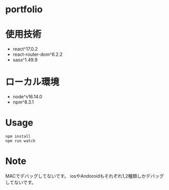 # portfolio

# 使用技術

* react^17.0.2
* react-router-dom^6.2.2
* sass^1.49.9

# ローカル環境

* node^v16.14.0
* npm^8.3.1

# Usage

```
npm install
npm run watch
```

# Note

MACでデバッグしてないです。
iosやAndoroidもそれぞれ1,2種類しかデバッグしてないです。
